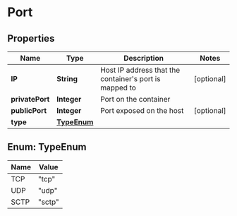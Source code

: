 
# Port

## Properties
Name | Type | Description | Notes
------------ | ------------- | ------------- | -------------
**IP** | **String** | Host IP address that the container&#39;s port is mapped to |  [optional]
**privatePort** | **Integer** | Port on the container | 
**publicPort** | **Integer** | Port exposed on the host |  [optional]
**type** | [**TypeEnum**](#TypeEnum) |  | 


<a name="TypeEnum"></a>
## Enum: TypeEnum
Name | Value
---- | -----
TCP | &quot;tcp&quot;
UDP | &quot;udp&quot;
SCTP | &quot;sctp&quot;



